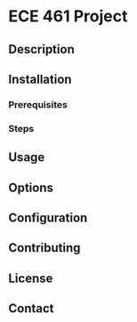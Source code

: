 # ECE 461 Project

## Description

## Installation

### Prerequisites

### Steps

## Usage

## Options

## Configuration

## Contributing

## License

## Contact